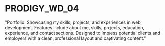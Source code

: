 # PRODIGY_WD_04
"Portfolio: Showcasing my skills, projects, and experiences in web development. Features include about me, skills, projects, education, experience, and contact sections. Designed to impress potential clients and employers with a clean, professional layout and captivating content."
